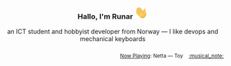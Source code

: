 <h3 align="center">Hallo, I'm Runar <img src="./assets/wave.gif" width="30px" height="30px"></h3>

<div align="center">an ICT student and hobbyist developer from Norway — I like devops and mechanical keyboards</div>

<br/>
<div align="right"><sub>
  <a href="https://www.last.fm/user/runarsf">Now Playing</a>: Netta &mdash; Toy &nbsp;&nbsp; <a href="https:&#x2F;&#x2F;www.last.fm&#x2F;music&#x2F;Netta&#x2F;_&#x2F;Toy">:musical_note:</a>
</sub></div>

